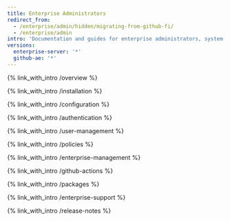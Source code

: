 ```yaml
---
title: Enterprise Administrators
redirect_from:
  - /enterprise/admin/hidden/migrating-from-github-fi/
  - /enterprise/admin
intro: 'Documentation and guides for enterprise administrators, system administrators, and security specialists who {% if enterpriseServerVersions contains currentVersion %}deploy, {% endif %}configure{% if enterpriseServerVersions contains currentVersion %},{% endif %} and manage {% data variables.product.product_name %}.'
versions:
  enterprise-server: '*'
  github-ae: '*'
---
```


{% link_with_intro /overview %}

{% link_with_intro /installation %}

{% link_with_intro /configuration %}

{% link_with_intro /authentication %}

{% link_with_intro /user-management %}

{% link_with_intro /policies %}

{% link_with_intro /enterprise-management %}

{% link_with_intro /github-actions %}

{% link_with_intro /packages %}

{% link_with_intro /enterprise-support %}

{% link_with_intro /release-notes %}

